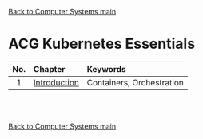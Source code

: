[Back to Computer Systems main](../../../README.md)

# ACG Kubernetes Essentials

|No.|Chapter|Keywords|
|:-:|:------|:-------|
|1|[Introduction](./01/note.md)|Containers, Orchestration|

<br><br>


[Back to Computer Systems main](../../../README.md)